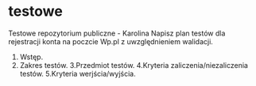 # testowe
Testowe repozytorium publiczne - Karolina
Napisz plan testów dla rejestracji konta na poczcie Wp.pl z uwzględnieniem walidacji.

1. Wstęp.
2. Zakres testów.
3.Przedmiot testów.
4.Kryteria zaliczenia/niezaliczenia testów. 
5.Kryteria werjścia/wyjścia. 

